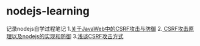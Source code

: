 # nodejs-learning
记录nodejs自学过程笔记
1.[关于JavaWeb中的CSRF攻击与防御](http://liulijun-cn-2011.iteye.com/blog/1146798)
2.[ CSRF攻击原理以及nodejs的实现和防御](https://cnodejs.org/topic/4fb3bb6f1975fe1e13302cc7)
3.[浅谈CSRF攻击方式](http://www.cnblogs.com/hyddd/archive/2009/04/09/1432744.html)
